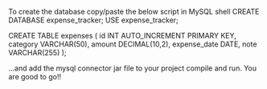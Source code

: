 To create the database copy/paste the below script in MySQL shell
CREATE DATABASE expense_tracker;
USE expense_tracker;

CREATE TABLE expenses (
    id INT AUTO_INCREMENT PRIMARY KEY,
    category VARCHAR(50),
    amount DECIMAL(10,2),
    expense_date DATE,
    note VARCHAR(255)
);

...and add the mysql connector jar file to your project compile and run.
You are good to go!!
